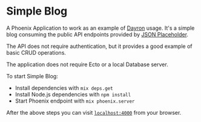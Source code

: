 # Simple Blog

A Phoenix Application to work as an example of [Dayron](https://github.com/inaka/Dayron) usage. It's a simple blog consuming the public API endpoints provided by [JSON Placeholder](http://jsonplaceholder.typicode.com/).

The API does not require authentication, but it provides a good example of basic CRUD operations.

The application does not require Ecto or a local Database server.

To start Simple Blog:

  * Install dependencies with `mix deps.get`
  * Install Node.js dependencies with `npm install`
  * Start Phoenix endpoint with `mix phoenix.server`

After the above steps you can visit [`localhost:4000`](http://localhost:4000) from your browser.
